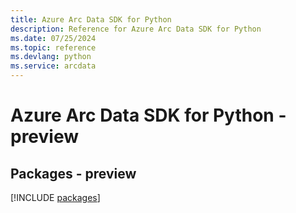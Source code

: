 ```yaml
---
title: Azure Arc Data SDK for Python
description: Reference for Azure Arc Data SDK for Python
ms.date: 07/25/2024
ms.topic: reference
ms.devlang: python
ms.service: arcdata
---
```

# Azure Arc Data SDK for Python - preview
## Packages - preview
[!INCLUDE [packages](arc-data-index.md)]